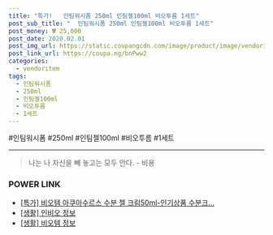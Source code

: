 ```yaml
--- 
title: "특가!   인팀워시폼 250ml 인팀젤100ml 비오투름 1세트" 
post_sub_title: "  인팀워시폼 250ml 인팀젤100ml 비오투름 1세트" 
post_money: ₩ 25,000 
post_date: 2020.02.01 
post_img_url: https://static.coupangcdn.com/image/product/image/vendoritem/2019/07/19/3083718126/e186f176-8c28-4dc9-8eac-4745341ab15e.jpg 
post_link_url: https://coupa.ng/bnPww2 
categories: 
  - vendoritem 
tags: 
  - 인팀워시폼 
  - 250ml 
  - 인팀젤100ml 
  - 비오투름 
  - 1세트 
--- 
```

  #인팀워시폼 #250ml #인팀젤100ml #비오투름 #1세트 
<hr> 

> 나는 나 자신을 빼 놓고는 모두 안다. - 비용 


### POWER LINK

* <a href="https://blog.naver.com/an0733/221792069229" target="_blank">[특가] 비오템 아쿠아수르스 수분 젤 크림50ml-인기상품 수분크...</a>
* <a href="https://blog.naver.com/sakai111/221762451493" target="_blank"> [생활] 인비오 정보 </a>
* <a href="https://blog.naver.com/santokki14/221772113946" target="_blank"> [생활] 비오템 정보 </a>
